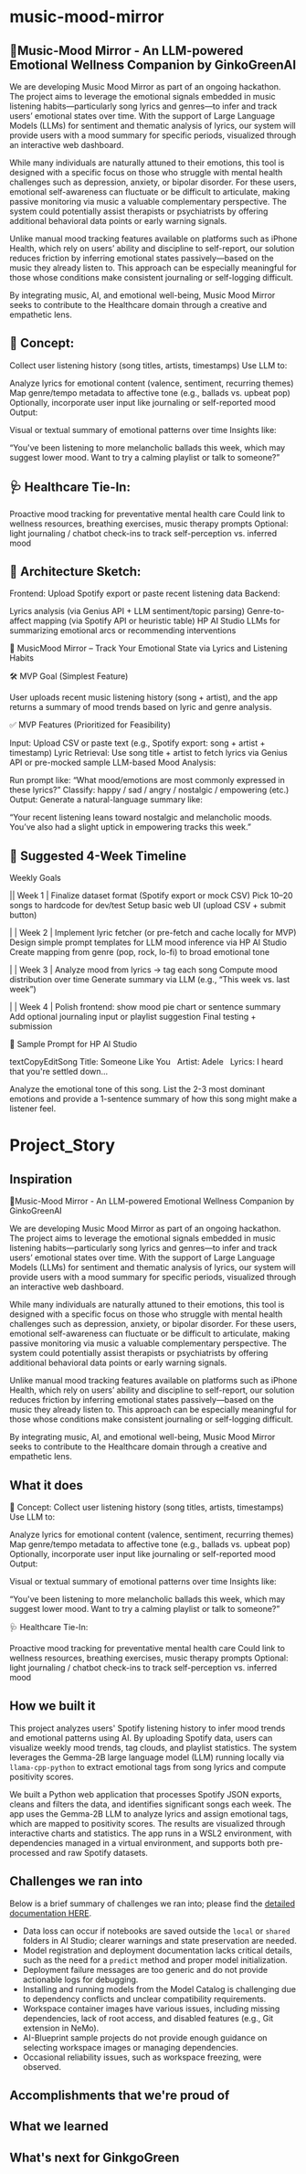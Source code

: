 # music-mood-mirror
 🎵Music-Mood Mirror - An LLM-powered Emotional Wellness Companion by GinkoGreenAI
--


We are developing Music Mood Mirror as part of an ongoing hackathon. The project aims to leverage the emotional signals embedded in music listening habits—particularly song lyrics and genres—to infer and track users’ emotional states over time. With the support of Large Language Models (LLMs) for sentiment and thematic analysis of lyrics, our system will provide users with a mood summary for specific periods, visualized through an interactive web dashboard.

While many individuals are naturally attuned to their emotions, this tool is designed with a specific focus on those who struggle with mental health challenges such as depression, anxiety, or bipolar disorder. For these users, emotional self-awareness can fluctuate or be difficult to articulate, making passive monitoring via music a valuable complementary perspective. The system could potentially assist therapists or psychiatrists by offering additional behavioral data points or early warning signals.

Unlike manual mood tracking features available on platforms such as iPhone Health, which rely on users’ ability and discipline to self-report, our solution reduces friction by inferring emotional states passively—based on the music they already listen to. This approach can be especially meaningful for those whose conditions make consistent journaling or self-logging difficult.

By integrating music, AI, and emotional well-being, Music Mood Mirror seeks to contribute to the Healthcare domain through a creative and empathetic lens.


🧠 Concept:
--
Collect user listening history (song titles, artists, timestamps)
Use LLM to:

Analyze lyrics for emotional content (valence, sentiment, recurring themes)
Map genre/tempo metadata to affective tone (e.g., ballads vs. upbeat pop)
Optionally, incorporate user input like journaling or self-reported mood
Output:

Visual or textual summary of emotional patterns over time
Insights like:

“You've been listening to more melancholic ballads this week, which may suggest lower mood. Want to try a calming playlist or talk to someone?”



🩺 Healthcare Tie-In:
--

Proactive mood tracking for preventative mental health care
Could link to wellness resources, breathing exercises, music therapy prompts
Optional: light journaling / chatbot check-ins to track self-perception vs. inferred mood



🔧 Architecture Sketch:
--

Frontend: Upload Spotify export or paste recent listening data
Backend:

Lyrics analysis (via Genius API + LLM sentiment/topic parsing)
Genre-to-affect mapping (via Spotify API or heuristic table)
HP AI Studio LLMs for summarizing emotional arcs or recommending interventions


🎵 MusicMood Mirror – Track Your Emotional State via Lyrics and Listening Habits



🛠️ MVP Goal (Simplest Feature)

User uploads recent music listening history (song + artist), and the app returns a summary of mood trends based on lyric and genre analysis.



✅ MVP Features (Prioritized for Feasibility)

Input: Upload CSV or paste text (e.g., Spotify export: song + artist + timestamp)
Lyric Retrieval: Use song title + artist to fetch lyrics via Genius API or pre-mocked sample
LLM-based Mood Analysis:

Run prompt like:
“What mood/emotions are most commonly expressed in these lyrics?”
Classify: happy / sad / angry / nostalgic / empowering (etc.)
Output: Generate a natural-language summary like:

“Your recent listening leans toward nostalgic and melancholic moods. You’ve also had a slight uptick in empowering tracks this week.”



📆 Suggested 4-Week Timeline
--
Weekly Goals


|| Week 1 |
Finalize dataset format (Spotify export or mock CSV)
Pick 10–20 songs to hardcode for dev/test
Setup basic web UI (upload CSV + submit button)

| | Week 2 |
Implement lyric fetcher (or pre-fetch and cache locally for MVP)
Design simple prompt templates for LLM mood inference via HP AI Studio
Create mapping from genre (pop, rock, lo-fi) to broad emotional tone

| | Week 3 |
Analyze mood from lyrics → tag each song
Compute mood distribution over time
Generate summary via LLM (e.g., “This week vs. last week”)

| | Week 4 |
Polish frontend: show mood pie chart or sentence summary
Add optional journaling input or playlist suggestion
Final testing + submission



🧪 Sample Prompt for HP AI Studio





textCopyEditSong Title: Someone Like You  
Artist: Adele  
Lyrics: I heard that you're settled down...  

Analyze the emotional tone of this song. List the 2-3 most dominant emotions and provide a 1-sentence summary of how this song might make a listener feel.

# Project_Story
## Inspiration
 🎵Music-Mood Mirror - An LLM-powered Emotional Wellness Companion by GinkoGreenAI

We are developing Music Mood Mirror as part of an ongoing hackathon. The project aims to leverage the emotional signals embedded in music listening habits—particularly song lyrics and genres—to infer and track users’ emotional states over time. With the support of Large Language Models (LLMs) for sentiment and thematic analysis of lyrics, our system will provide users with a mood summary for specific periods, visualized through an interactive web dashboard.

While many individuals are naturally attuned to their emotions, this tool is designed with a specific focus on those who struggle with mental health challenges such as depression, anxiety, or bipolar disorder. For these users, emotional self-awareness can fluctuate or be difficult to articulate, making passive monitoring via music a valuable complementary perspective. The system could potentially assist therapists or psychiatrists by offering additional behavioral data points or early warning signals.

Unlike manual mood tracking features available on platforms such as iPhone Health, which rely on users’ ability and discipline to self-report, our solution reduces friction by inferring emotional states passively—based on the music they already listen to. This approach can be especially meaningful for those whose conditions make consistent journaling or self-logging difficult.

By integrating music, AI, and emotional well-being, Music Mood Mirror seeks to contribute to the Healthcare domain through a creative and empathetic lens.
## What it does
🧠 Concept:
Collect user listening history (song titles, artists, timestamps)
Use LLM to:

Analyze lyrics for emotional content (valence, sentiment, recurring themes)
Map genre/tempo metadata to affective tone (e.g., ballads vs. upbeat pop)
Optionally, incorporate user input like journaling or self-reported mood
Output:

Visual or textual summary of emotional patterns over time
Insights like:

“You've been listening to more melancholic ballads this week, which may suggest lower mood. Want to try a calming playlist or talk to someone?”



🩺 Healthcare Tie-In:


Proactive mood tracking for preventative mental health care
Could link to wellness resources, breathing exercises, music therapy prompts
Optional: light journaling / chatbot check-ins to track self-perception vs. inferred mood


## How we built it

This project analyzes users' Spotify listening history to infer mood trends and emotional patterns using AI. By uploading Spotify data, users can visualize weekly mood trends, tag clouds, and playlist statistics. The system leverages the Gemma-2B large language model (LLM) running locally via `llama-cpp-python` to extract emotional tags from song lyrics and compute positivity scores.

We built a Python web application that processes Spotify JSON exports, cleans and filters the data, and identifies significant songs each week. The app uses the Gemma-2B LLM to analyze lyrics and assign emotional tags, which are mapped to positivity scores. The results are visualized through interactive charts and statistics. The app runs in a WSL2 environment, with dependencies managed in a virtual environment, and supports both pre-processed and raw Spotify datasets.
## Challenges we ran into
Below is a brief summary of challenges we ran into; please find the [detailed documentation HERE](./FEEDBACKS.md).
- Data loss can occur if notebooks are saved outside the `local` or `shared` folders in AI Studio; clearer warnings and state preservation are needed.
- Model registration and deployment documentation lacks critical details, such as the need for a `predict` method and proper model initialization.
- Deployment failure messages are too generic and do not provide actionable logs for debugging.
- Installing and running models from the Model Catalog is challenging due to dependency conflicts and unclear compatibility requirements.
- Workspace container images have various issues, including missing dependencies, lack of root access, and disabled features (e.g., Git extension in NeMo).
- AI-Blueprint sample projects do not provide enough guidance on selecting workspace images or managing dependencies.
- Occasional reliability issues, such as workspace freezing, were observed.

## Accomplishments that we're proud of

## What we learned

## What's next for GinkgoGreen


